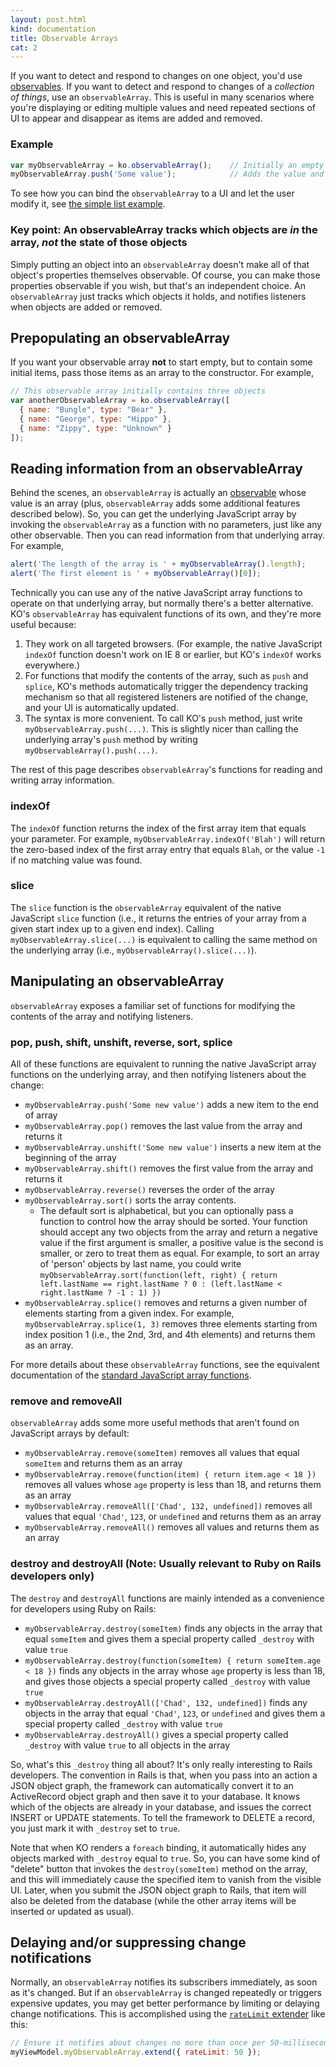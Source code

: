 ```yaml
---
layout: post.html
kind: documentation
title: Observable Arrays
cat: 2
---
```


If you want to detect and respond to changes on one object, you'd use [observables](#observables). If you want to detect and respond to changes of a *collection of things*, use an `observableArray`. This is useful in many scenarios where you're displaying or editing multiple values and need repeated sections of UI to appear and disappear as items are added and removed.

### Example

```javascript
var myObservableArray = ko.observableArray();    // Initially an empty array
myObservableArray.push('Some value');            // Adds the value and notifies observers
```

To see how you can bind the `observableArray` to a UI and let the user modify it, see [the simple list example](../examples/simpleList.html).

### Key point: An observableArray tracks which objects are *in* the array, *not* the state of those objects

Simply putting an object into an `observableArray` doesn't make all of that object's properties themselves observable. Of course, you can make those properties observable if you wish, but that's an independent choice. An `observableArray` just tracks which objects it holds, and notifies listeners when objects are added or removed.

## Prepopulating an observableArray

If you want your observable array **not** to start empty, but to contain some initial items, pass those items as an array to the constructor. For example,

```javascript
// This observable array initially contains three objects
var anotherObservableArray = ko.observableArray([
  { name: "Bungle", type: "Bear" },
  { name: "George", type: "Hippo" },
  { name: "Zippy", type: "Unknown" }
]);
```

## Reading information from an observableArray

Behind the scenes, an `observableArray` is actually an [observable](#observables) whose value is an array (plus, `observableArray` adds some additional features described below). So, you can get the underlying JavaScript array by invoking the `observableArray` as a function with no parameters, just like any other observable. Then you can read information from that underlying array. For example,

```javascript
alert('The length of the array is ' + myObservableArray().length);
alert('The first element is ' + myObservableArray()[0]);
```

Technically you can use any of the native JavaScript array functions to operate on that underlying array, but normally there's a better alternative. KO's `observableArray` has equivalent functions of its own, and they're more useful because:

 1. They work on all targeted browsers. (For example, the native JavaScript `indexOf` function doesn't work on IE 8 or earlier, but KO's `indexOf` works everywhere.)
 1. For functions that modify the contents of the array, such as `push` and `splice`, KO's methods automatically trigger the dependency tracking mechanism so that all registered listeners are notified of the change, and your UI is automatically updated.
 1. The syntax is more convenient. To call KO's `push` method, just write `myObservableArray.push(...)`. This is slightly nicer than calling the underlying array's `push` method by writing `myObservableArray().push(...)`.

The rest of this page describes `observableArray`'s functions for reading and writing array information.

### indexOf

The `indexOf` function returns the index of the first array item that equals your parameter. For example, `myObservableArray.indexOf('Blah')` will return the zero-based index of the first array entry that equals `Blah`, or the value `-1` if no matching value was found.

### slice

The `slice` function is the `observableArray` equivalent of the native JavaScript `slice` function (i.e., it returns the entries of your array from a given start index up to a given end index). Calling `myObservableArray.slice(...)` is equivalent to calling the same method on the underlying array (i.e., `myObservableArray().slice(...)`).

## Manipulating an observableArray

`observableArray` exposes a familiar set of functions for modifying the contents of the array and notifying listeners.

### pop, push, shift, unshift, reverse, sort, splice

All of these functions are equivalent to running the native JavaScript array functions on the underlying array, and then notifying listeners about the change:

 * `myObservableArray.push('Some new value')` adds a new item to the end of array
 * `myObservableArray.pop()` removes the last value from the array and returns it
 * `myObservableArray.unshift('Some new value')` inserts a new item at the beginning of the array
 * `myObservableArray.shift()` removes the first value from the array and returns it
 * `myObservableArray.reverse()` reverses the order of the array
 * `myObservableArray.sort()` sorts the array contents.
   * The default sort is alphabetical, but you can optionally pass a function to control how the array should be sorted. Your function should accept any two objects from the array and return a negative value if the first argument is smaller, a positive value is the second is smaller, or zero to treat them as equal. For example, to sort an array of 'person' objects by last name, you could write `myObservableArray.sort(function(left, right) { return left.lastName == right.lastName ? 0 : (left.lastName < right.lastName ? -1 : 1) })`
 * `myObservableArray.splice()` removes and returns a given number of elements starting from a given index. For example, `myObservableArray.splice(1, 3)` removes three elements starting from index position 1 (i.e., the 2nd, 3rd, and 4th elements) and returns them as an array.

For more details about these `observableArray` functions, see the equivalent documentation of the [standard JavaScript array functions](https://developer.mozilla.org/en/JavaScript/Reference/Global_Objects/Array#Methods_2).

### remove and removeAll

`observableArray` adds some more useful methods that aren't found on JavaScript arrays by default:

 * `myObservableArray.remove(someItem)` removes all values that equal `someItem` and returns them as an array
 * `myObservableArray.remove(function(item) { return item.age < 18 })` removes all values whose `age` property is less than 18, and returns them as an array
 * `myObservableArray.removeAll(['Chad', 132, undefined])` removes all values that equal `'Chad'`, `123`, or `undefined` and returns them as an array
 * `myObservableArray.removeAll()` removes all values and returns them as an array

### destroy and destroyAll (Note: Usually relevant to Ruby on Rails developers only)

The `destroy` and `destroyAll` functions are mainly intended as a convenience for developers using Ruby on Rails:

 * `myObservableArray.destroy(someItem)` finds any objects in the array that equal `someItem` and gives them a special property called `_destroy` with value `true`
 * `myObservableArray.destroy(function(someItem) { return someItem.age < 18 })` finds any objects in the array whose `age` property is less than 18, and gives those objects a special property called `_destroy` with value `true`
 * `myObservableArray.destroyAll(['Chad', 132, undefined])` finds any objects in the array that equal `'Chad'`, `123`, or `undefined` and gives them a special property called `_destroy` with value `true`
 * `myObservableArray.destroyAll()` gives a special property called `_destroy` with value `true` to all objects in the array

So, what's this `_destroy` thing all about? It's only really interesting to Rails developers. The convention in Rails is that, when you pass into an action a JSON object graph, the framework can automatically convert it to an ActiveRecord object graph and then save it to your database. It knows which of the objects are already in your database, and issues the correct INSERT or UPDATE statements. To tell the framework to DELETE a record, you just mark it with `_destroy` set to `true`.

Note that when KO renders a `foreach` binding, it automatically hides any objects marked with `_destroy` equal to `true`. So, you can have some kind of "delete" button that invokes the `destroy(someItem)` method on the array, and this will immediately cause the specified item to vanish from the visible UI. Later, when you submit the JSON object graph to Rails, that item will also be deleted from the database (while the other array items will be inserted or updated as usual).

## Delaying and/or suppressing change notifications

Normally, an `observableArray` notifies its subscribers immediately, as soon as it's changed. But if an `observableArray` is changed repeatedly or triggers expensive updates, you may get better performance by limiting or delaying change notifications. This is accomplished using the [`rateLimit` extender](#rateLimit-observable) like this:

```javascript
// Ensure it notifies about changes no more than once per 50-millisecond period
myViewModel.myObservableArray.extend({ rateLimit: 50 });
```
